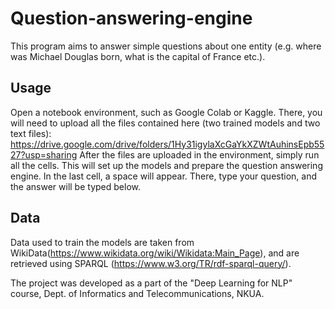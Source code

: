 # Question-answering-engine

This program aims to answer simple questions about one entity (e.g. where was Michael Douglas born, what is the capital of France etc.).

## Usage
Open a notebook environment, such as Google Colab or Kaggle.
There, you will need to upload all the files contained here (two trained models and two text files): https://drive.google.com/drive/folders/1Hy31igylaXcGaYkXZWtAuhinsEpb5527?usp=sharing
After the files are uploaded in the environment, simply run all the cells. 
This will set up the models and prepare the question answering engine.
In the last cell, a space will appear. There, type your question, and the answer will be typed below. 

## Data
Data used to train the models are taken from WikiData(https://www.wikidata.org/wiki/Wikidata:Main_Page), and are retrieved using SPARQL (https://www.w3.org/TR/rdf-sparql-query/).

The project was developed as a part of the "Deep Learning for NLP" course, Dept. of Informatics and Telecommunications, NKUA.
